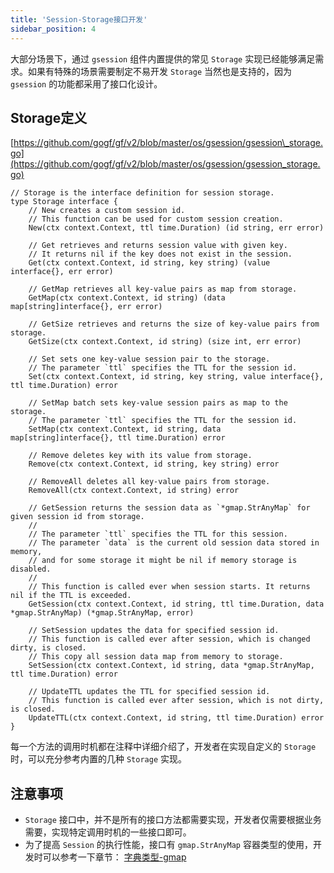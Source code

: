 ```yaml
---
title: 'Session-Storage接口开发'
sidebar_position: 4
---
```


大部分场景下，通过 `gsession` 组件内置提供的常见 `Storage` 实现已经能够满足需求。如果有特殊的场景需要制定不易开发 `Storage` 当然也是支持的，因为 `gsession` 的功能都采用了接口化设计。

## Storage定义

[https://github.com/gogf/gf/v2/blob/master/os/gsession/gsession\_storage.go](https://github.com/gogf/gf/v2/blob/master/os/gsession/gsession_storage.go)

```
// Storage is the interface definition for session storage.
type Storage interface {
	// New creates a custom session id.
	// This function can be used for custom session creation.
	New(ctx context.Context, ttl time.Duration) (id string, err error)

	// Get retrieves and returns session value with given key.
	// It returns nil if the key does not exist in the session.
	Get(ctx context.Context, id string, key string) (value interface{}, err error)

	// GetMap retrieves all key-value pairs as map from storage.
	GetMap(ctx context.Context, id string) (data map[string]interface{}, err error)

	// GetSize retrieves and returns the size of key-value pairs from storage.
	GetSize(ctx context.Context, id string) (size int, err error)

	// Set sets one key-value session pair to the storage.
	// The parameter `ttl` specifies the TTL for the session id.
	Set(ctx context.Context, id string, key string, value interface{}, ttl time.Duration) error

	// SetMap batch sets key-value session pairs as map to the storage.
	// The parameter `ttl` specifies the TTL for the session id.
	SetMap(ctx context.Context, id string, data map[string]interface{}, ttl time.Duration) error

	// Remove deletes key with its value from storage.
	Remove(ctx context.Context, id string, key string) error

	// RemoveAll deletes all key-value pairs from storage.
	RemoveAll(ctx context.Context, id string) error

	// GetSession returns the session data as `*gmap.StrAnyMap` for given session id from storage.
	//
	// The parameter `ttl` specifies the TTL for this session.
	// The parameter `data` is the current old session data stored in memory,
	// and for some storage it might be nil if memory storage is disabled.
	//
	// This function is called ever when session starts. It returns nil if the TTL is exceeded.
	GetSession(ctx context.Context, id string, ttl time.Duration, data *gmap.StrAnyMap) (*gmap.StrAnyMap, error)

	// SetSession updates the data for specified session id.
	// This function is called ever after session, which is changed dirty, is closed.
	// This copy all session data map from memory to storage.
	SetSession(ctx context.Context, id string, data *gmap.StrAnyMap, ttl time.Duration) error

	// UpdateTTL updates the TTL for specified session id.
	// This function is called ever after session, which is not dirty, is closed.
	UpdateTTL(ctx context.Context, id string, ttl time.Duration) error
}
```

每一个方法的调用时机都在注释中详细介绍了，开发者在实现自定义的 `Storage` 时，可以充分参考内置的几种 `Storage` 实现。

## 注意事项

- `Storage` 接口中，并不是所有的接口方法都需要实现，开发者仅需要根据业务需要，实现特定调用时机的一些接口即可。
- 为了提高 `Session` 的执行性能，接口有 `gmap.StrAnyMap` 容器类型的使用，开发时可以参考一下章节： [字典类型-gmap](output/goframe-v2.1-md/组件列表/数据结构/字典类型-gmap)